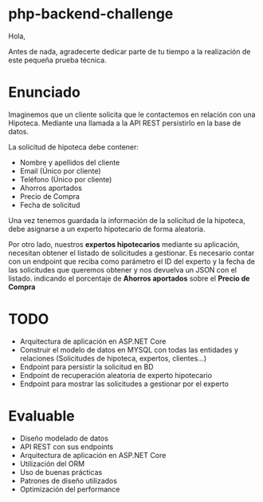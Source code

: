 # php-backend-challenge

Hola,

Antes de nada, agradecerte dedicar parte de tu tiempo a la realización de este pequeña prueba técnica.

# Enunciado

Imaginemos que un cliente solicita que le contactemos en relación con una Hipoteca. Mediante una llamada a la API REST persistirlo en la base de datos.

La solicitud de hipoteca debe contener:

- Nombre y apellidos del cliente
- Email (Único por cliente)
- Teléfono (Único por cliente)
- Ahorros aportados
- Precio de Compra
- Fecha de solicitud

Una vez tenemos guardada la información de la solicitud de la hipoteca, debe asignarse a un experto hipotecario de forma aleatoria.

Por otro lado, nuestros **expertos hipotecarios** mediante su aplicación, necesitan obtener el listado de solicitudes a gestionar. Es necesario contar con un endpoint que reciba como parámetro el ID del experto y la fecha de las solicitudes que queremos obtener y nos devuelva un JSON con el listado. indicando el porcentaje de **Ahorros aportados** sobre el **Precio de Compra**

# TODO

- Arquitectura de aplicación en ASP.NET Core
- Construir el modelo de datos en MYSQL con todas las entidades y relaciones (Solicitudes de hipoteca, expertos, clientes...)
- Endpoint para persistir la solicitud en BD
- Endpoint de recuperación aleatoria de experto hipotecario 
- Endpoint para mostrar las solicitudes a gestionar por el experto

# Evaluable

- Diseño modelado de datos
- API REST con sus endpoints
- Arquitectura de aplicación en ASP.NET Core
- Utilización del ORM
- Uso de buenas prácticas
- Patrones de diseño utilizados
- Optimización del performance
